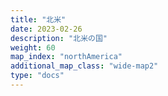 ```yaml
---
title: "北米"
date: 2023-02-26
description: "北米の国"
weight: 60
map_index: "northAmerica"
additional_map_class: "wide-map2"
type: "docs"
---
```

